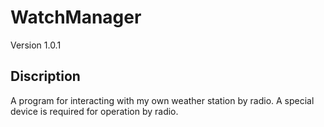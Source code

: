 # WatchManager
Version 1.0.1
## Discription
A program for interacting with my own weather station by radio.
A special device is required for operation by radio.
